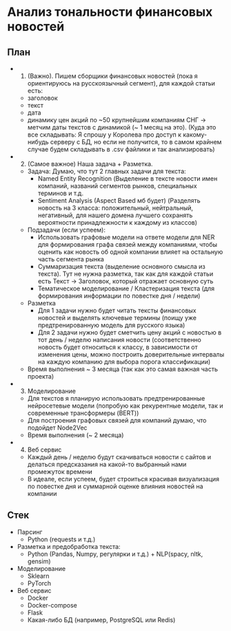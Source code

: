 # Анализ тональности финансовых новостей

## План 
- 1. (Важно). Пишем сборщики финансовых новостей (пока я ориентируюсь на русскоязычный сегмент), для каждой статьи есть:
  - заголовок
  - текст
  - дата 
  - динамику цен акций по ~50 крупнейшим компаниям СНГ -> метчим даты текстов с динамикой (~ 1 месяц на это). 
  (Куда это все складывать: Я спрошу у Королева про доступ к какому-нибудь серверу с БД, но если не получится, то в самом крайнем случае будем складывать в .csv    файлики и так анализировать)

- 2. (Самое важное) Наша задача + Разметка.
  - Задача: Думаю, что тут 2 главных задачи для текста: 
    - Named Entity Recognition (Выделение в тексте новости имен компаний, названий сегментов рынков, специальных терминов и т.д.
    - Sentiment Analysis (Aspect Based мб будет) (Разделять новость на 3 класса: положительный, нейтральный, негативный, для нашего домена лучшего сохранять   вероятности принадлежности к каждому из классов)
  - Подзадачи (если успеем):
    - Использовать графовые модели на ответе модели для NER для формирования графа связей между компаниями, чтобы оценить как новость об одной компании влияет на остальную часть сегмента рынка
    - Суммаризация текста (выделение основного смысла из текста). Тут не нужна разметка, так как для каждой статьи есть Текст -> Заголовок, который отражает основную суть
    - Тематическое моделирование / Кластеризация текста (для формирования информации по повестке дня / недели)
  - Разметка
    - Для 1 задачи нужно будет читать тексты финансовых новостей и выделять ключевые термины (поищу уже предтренированную модель для русского языка)
    - Для 2 задачи нужно будет сметчить цену акций с новостью в тот день / неделю написания новости (соответственно новость будет относиться к классу, в зависимости от изменения цены, можно построить доверительные интервалы на каждую компанию для выбора порога классификации)
  - Время выполнения ~ 3 месяца (так как это самая важная часть проекта)
  
- 3. Моделирование
  - Для текстов я планирую использовать предтренированные нейросетевые модели (попробую как рекурентные модели, так и современные трансформеры (BERT))
  - Для построения графовых связей для компаний думаю, что подойдет Node2Vec
  - Время выполнения (~ 2 месяца)
  
- 4. Веб сервис
  - Каждый день / неделю будут скачиваться новости с сайтов и делаться предсказания на какой-то выбранный нами промежуток времени
  - В идеале, если успеем, будет строиться красивая визуализация по повестке дня и суммарной оценке влияния новостей на компании
  
## Стек

- Парсинг
  - Python (requests и т.д.)
- Разметка и предобработка текста:
  - Python (Pandas, Numpy, регулярки и т.д.) + NLP(spacy, nltk, gensim)
- Моделирование
  - Sklearn
  - PyTorch
- Веб сервис
  - Docker
  - Docker-compose
  - Flask
  - Какая-либо БД (например, PostgreSQL или Redis)
